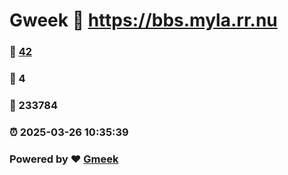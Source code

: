 # Gweek :link: https://bbs.myla.rr.nu 
### :page_facing_up: [42](https://bbs.myla.rr.nu/tag.html) 
### :speech_balloon: 4 
### :hibiscus: 233784 
### :alarm_clock: 2025-03-26 10:35:39 
### Powered by :heart: [Gmeek](https://github.com/Meekdai/Gmeek)
